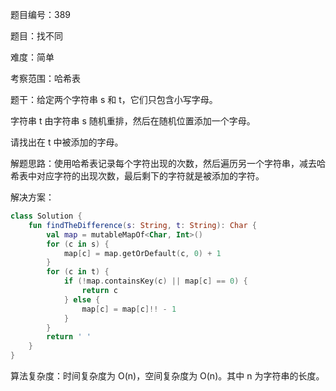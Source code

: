 题目编号：389

题目：找不同

难度：简单

考察范围：哈希表

题干：给定两个字符串 s 和 t，它们只包含小写字母。

字符串 t 由字符串 s 随机重排，然后在随机位置添加一个字母。

请找出在 t 中被添加的字母。

解题思路：使用哈希表记录每个字符出现的次数，然后遍历另一个字符串，减去哈希表中对应字符的出现次数，最后剩下的字符就是被添加的字符。

解决方案：

```kotlin
class Solution {
    fun findTheDifference(s: String, t: String): Char {
        val map = mutableMapOf<Char, Int>()
        for (c in s) {
            map[c] = map.getOrDefault(c, 0) + 1
        }
        for (c in t) {
            if (!map.containsKey(c) || map[c] == 0) {
                return c
            } else {
                map[c] = map[c]!! - 1
            }
        }
        return ' '
    }
}
```

算法复杂度：时间复杂度为 O(n)，空间复杂度为 O(n)。其中 n 为字符串的长度。
